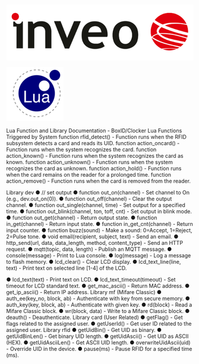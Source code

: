 ![alt text](image.png)

![alt text](image-2.png)

Lua Function and Library Documentation - BoxID/Clocker
Lua Functions Triggered by System
function rfid_detect() - Function runs when the RFID subsystem detects a card and reads its
UID.
function action_oncard() - Function runs when the system recognizes the card.
function action_known() - Function runs when the system recognizes the card as known.
function action_unknown() - Function runs when the system recognizes the card as
unknown.
function action_hold() - Function runs when the card remains on the reader for a prolonged
time.
function action_remove() - Function runs when the card is removed from the reader.

Library dev
● // set output
● function out_on(channel) - Set channel to On (e.g., dev.out_on(0)).
● function out_off(channel) - Clear the output channel.
● function out_single(channel, time) - Set output for a specified time.
● function out_blink(channel, ton, toff, cnt) - Set output in blink mode.
● function out_get(channel) - Return output state.
● function in_get(channel) - Return input state.
● function in_get_cnt(channel) - Return input counter.
● function buzz(sound) - Make a sound: 0=Accept, 1=Reject, 2=Pulse tone.
● void email(recipient, subject, text) - Send an email.
● http_send(url, data, data_length, method, content_type) - Send an HTTP request.
● mqtt(topic, data, length) - Publish an MQTT message.
● console(message) - Print to Lua console.
● log(message) - Log a message to flash memory.
● lcd_clear() - Clear LCD display.
● lcd_text_line(line, text) - Print text on selected line [1-4] of the LCD.

● lcd_text(text) - Print text on LCD.
● lcd_text_timeout(timeout) - Set timeout for LCD standard text.
● get_mac_ascii() - Return MAC address.
● get_ip_ascii() - Return IP address.
Library mf (Mifare Classic)
● auth_ee(key_no, block, ab) - Authenticate with key from secure memory.
● auth_key(key, block, ab) - Authenticate with given key.
● rd(block) - Read a Mifare Classic block.
● wr(block, data) - Write to a Mifare Classic block.
● deauth() - Deauthenticate.
Library card (User Related)
● getFlag() - Get flags related to the assigned user.
● getUserId() - Get user ID related to the assigned user.
Library rfid
● getUidBin() - Get UID as binary.
● getUidBinLen() - Get binary UID length.
● getUidAscii() - Get UID as ASCII (HEX).
● getUidAsciiLen() - Get ASCII UID length.
● overwriteUidAscii(uid) - Override UID in the device.
● pause(ms) - Pause RFID for a specified time (ms).